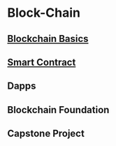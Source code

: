 # Block-Chain

## <a href="blockchain_basics.md">Blockchain Basics</a>
## <a href="smart_contract.md">Smart Contract</a>
## Dapps
## Blockchain Foundation
## Capstone Project
